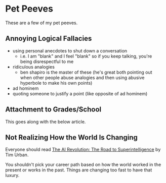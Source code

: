# Pet Peeves

These are a few of my pet peeves.

## Annoying Logical Fallacies
* using personal anecdotes to shut down a conversation
    - i.e. I am "blank" and I feel "blank" so if you keep talking, you're being disrespectful to me
* ridiculous analogies
    - ben shapiro is the master of these (he's great both pointing out when other people abuse analogies and then using abusive hyperbole to make his own points)
* ad hominem 
* quoting someone to justify a point (like opposite of ad hominem)

## Attachment to Grades/School
This goes along with the below article.

## Not Realizing How the World Is Changing
Everyone should read [The AI Revolution: The Road to Superintelligence](https://waitbutwhy.com/2015/01/artificial-intelligence-revolution-1.html) by Tim Urban.

You shouldn't pick your career path based on how the world worked in the present or works in the past. Things are changing too fast to have that luxury.
